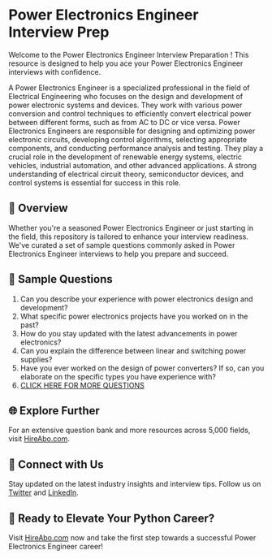 # Power Electronics Engineer Interview Prep

Welcome to the Power Electronics Engineer Interview Preparation ! This resource is designed to help you ace your Power Electronics Engineer interviews with confidence.

A Power Electronics Engineer is a specialized professional in the field of Electrical Engineering who focuses on the design and development of power electronic systems and devices. They work with various power conversion and control techniques to efficiently convert electrical power between different forms, such as from AC to DC or vice versa. Power Electronics Engineers are responsible for designing and optimizing power electronic circuits, developing control algorithms, selecting appropriate components, and conducting performance analysis and testing. They play a crucial role in the development of renewable energy systems, electric vehicles, industrial automation, and other advanced applications. A strong understanding of electrical circuit theory, semiconductor devices, and control systems is essential for success in this role.

## 🚀 Overview

Whether you're a seasoned Power Electronics Engineer or just starting in the field, this repository is tailored to enhance your interview readiness. We've curated a set of sample questions commonly asked in Power Electronics Engineer interviews to help you prepare and succeed.

## 📝 Sample Questions

1. Can you describe your experience with power electronics design and development?
2. What specific power electronics projects have you worked on in the past?
3. How do you stay updated with the latest advancements in power electronics?
4. Can you explain the difference between linear and switching power supplies?
5. Have you ever worked on the design of power converters? If so, can you elaborate on the specific types you have experience with?
6. [CLICK HERE FOR MORE QUESTIONS](https://hireabo.com/job/3_2_11/Power%20Electronics%20Engineer)

## 🌐 Explore Further

For an extensive question bank and more resources across 5,000 fields, visit [HireAbo.com](https://www.hireabo.com).

## 📱 Connect with Us

Stay updated on the latest industry insights and interview tips. Follow us on [Twitter](https://twitter.com/hireabo) and [LinkedIn](https://www.linkedin.com/in/hire-abo-3609972a8/).

## 🚀 Ready to Elevate Your Python Career?

Visit [HireAbo.com](https://www.hireabo.com) now and take the first step towards a successful Power Electronics Engineer career!